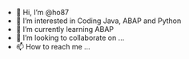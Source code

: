- 👋 Hi, I’m @ho87
- 👀 I’m interested in Coding Java, ABAP and Python
- 🌱 I’m currently learning ABAP
- 💞️ I’m looking to collaborate on ...
- 📫 How to reach me ...

<!---
ho87/ho87 is a ✨ special ✨ repository because its `README.md` (this file) appears on your GitHub profile.
You can click the Preview link to take a look at your changes.
--->
